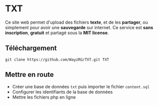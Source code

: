 TXT
===

Ce site web permet d'upload des fichiers __texte__, et de les __partager__, ou simplement pour avoir une __sauvegarde__ sur internet. Ce service est __sans inscription__, __gratuit__ et partagé sous la __MIT license__.

Téléchargement
---

```
git clone https://github.com/WayzRG/TXT.git TXT
```

Mettre en route
---

* Créer une base de données `txt` puis importer le fichier `content.sql`
* Configurer les identifiants de la base de données
* Mettre les fichiers php en ligne
